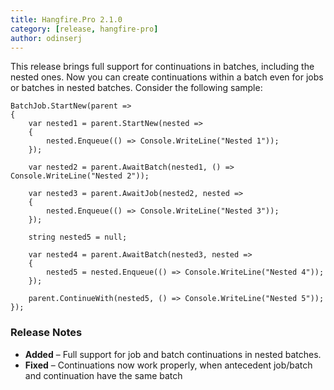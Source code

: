```yaml
---
title: Hangfire.Pro 2.1.0
category: [release, hangfire-pro]
author: odinserj
---
```


This release brings full support for continuations in batches, including the nested ones. Now you can create continuations within a batch even for jobs or batches in nested batches. Consider the following sample:

<pre><code><span class="type">BatchJob</span>.StartNew(parent =>
{
    <span class="keywd">var</span> nested1 = parent.StartNew(nested =>
    {
        nested.Enqueue(() => <span class="type">Console</span>.WriteLine(<span class="string">"Nested 1"</span>));
    });

    <span class="keywd">var</span> nested2 = parent.AwaitBatch(nested1, () => <span class="type">Console</span>.WriteLine(<span class="string">"Nested 2"</span>));

    <span class="keywd">var</span> nested3 = parent.AwaitJob(nested2, nested =>
    {
        nested.Enqueue(() => <span class="type">Console</span>.WriteLine(<span class="string">"Nested 3"</span>));
    });

    <span class="keywd">string</span> nested5 = <span class="keywd">null</span>;

    <span class="keywd">var</span> nested4 = parent.AwaitBatch(nested3, nested =>
    {
        nested5 = nested.Enqueue(() => <span class="type">Console</span>.WriteLine(<span class="string">"Nested 4"</span>));
    });

    parent.ContinueWith(nested5, () => <span class="type">Console</span>.WriteLine(<span class="string">"Nested 5"</span>));
});</code></pre>

### Release Notes

* **Added** – Full support for job and batch continuations in nested batches.
* **Fixed** – Continuations now work properly, when antecedent job/batch and continuation have the same batch